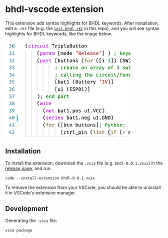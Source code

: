 # bhdl-vscode extension

This extension add syntax highlights for BHDL keywords. After installation, edit
a `.rkt` file (e.g. the [`test.bhdl.rkt`](test.bhdl.rkt) in this repo), and you will see syntax highlights for BHDL keywords, like the
image below.

<img src="assets/example.png" width="400px">

## Installation

To install the extension, download the `.vsix` file (e.g. `bhdl-0.0.1.vsix`) in the [release page](https://github.com/bhdl/bhdl-vscode/releases), and run:

```
code --install-extension bhdl-0.0.1.vsix
```

To remove the extension from your VSCode, you should be able to uninstall it in
VSCode's extension manager.

## Development

Generating the `.vsix` file:

```
vsce package
```
